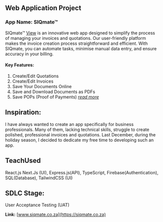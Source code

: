 ## Web Application Project
### App Name: SIQmate™
SIQmate™ [View](https://siqmate.co.za) is an innovative web app designed to simplify the process of managing your invoices and quotations. Our user-friendly platform makes the invoice creation process straightforward and efficient. With SIQmate, you can automate tasks, minimise manual data entry, and ensure accuracy in your billing.

#### Key Features:
1. Create/Edit Quotations
2. Create/Edit Invoices
3. Save Your Documents Online
5. Save and Download Documents as PDFs
6. Save POPs (Proof of Payments) *[read more](https://www.siqmate.co.za/features/)*

## Inspiration:
I have always wanted to create an app specifically for business professionals. Many of them, lacking technical skills, struggle to create polished, professional invoices and quotations. Last December, during the holiday season, I decided to dedicate my free time to developing such an app.

## TeachUsed
React.js Next.Js (UI), Express.js(API), TypeScript, Firebase(Authentication), SQL(Database), TailwindCSS (UI)

## SDLC Stage: 
User Acceptance Testing (UAT)

**Link:** [www.siqmate.co.za](https://siqmate.co.za)

